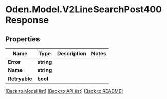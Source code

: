 # Oden.Model.V2LineSearchPost400Response

## Properties

Name | Type | Description | Notes
------------ | ------------- | ------------- | -------------
**Error** | **string** |  | 
**Name** | **string** |  | 
**Retryable** | **bool** |  | 

[[Back to Model list]](../README.md#documentation-for-models) [[Back to API list]](../README.md#documentation-for-api-endpoints) [[Back to README]](../README.md)

